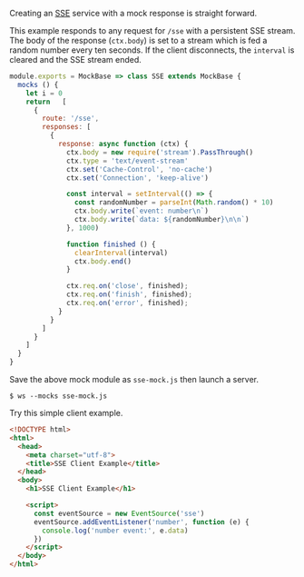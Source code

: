 Creating an [SSE](https://developer.mozilla.org/en-US/docs/Web/API/Server-sent_events/Using_server-sent_events) service with a mock response is straight forward.

This example responds to any request for `/sse` with a persistent SSE stream. The body of the response (`ctx.body`) is set to a stream which is fed a random number every ten seconds. If the client disconnects, the `interval` is cleared and the SSE stream ended.

```js
module.exports = MockBase => class SSE extends MockBase {
  mocks () {
    let i = 0
    return   [
      {
        route: '/sse',
        responses: [
          {
            response: async function (ctx) {
              ctx.body = new require('stream').PassThrough()
              ctx.type = 'text/event-stream'
              ctx.set('Cache-Control', 'no-cache')
              ctx.set('Connection', 'keep-alive')

              const interval = setInterval(() => {
                const randomNumber = parseInt(Math.random() * 10)
                ctx.body.write(`event: number\n`)
                ctx.body.write(`data: ${randomNumber}\n\n`)
              }, 1000)

              function finished () {
                clearInterval(interval)
                ctx.body.end()
              }

              ctx.req.on('close', finished);
              ctx.req.on('finish', finished);
              ctx.req.on('error', finished);
            }
          }
        ]
      }
    ]
  }
}
```

Save the above mock module as `sse-mock.js` then launch a server.

```
$ ws --mocks sse-mock.js
```

Try this simple client example.

```html
<!DOCTYPE html>
<html>
  <head>
    <meta charset="utf-8">
    <title>SSE Client Example</title>
  </head>
  <body>
    <h1>SSE Client Example</h1>

    <script>
      const eventSource = new EventSource('sse')
      eventSource.addEventListener('number', function (e) {
        console.log('number event:', e.data)
      })
    </script>
  </body>
</html>
```

